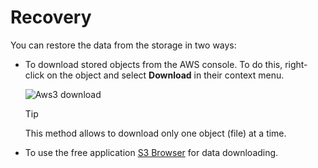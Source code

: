 # Recovery

You can restore the data from the storage in two ways:

- To download stored objects from the AWS console. To do this, right\-click on the object and select **Download** in their context menu.

  ![Aws3 download](~/images/Aws3_download.png)

  > [!TIP]
  > This method allows to download only one object (file) at a time.
- To use the free application [S3 Browser](https://s3browser.com/) for data downloading.
